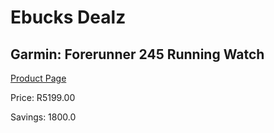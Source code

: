 
# Ebucks Dealz
## Garmin: Forerunner 245 Running Watch
[Product Page](https://www.ebucks.com/web/shop/productSelected.do?prodId=535470887&catId=1158501813)

Price: R5199.00

Savings: 1800.0


	